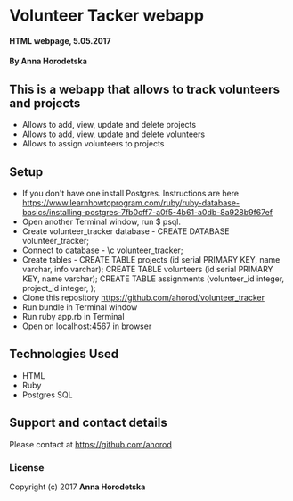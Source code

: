 # Volunteer Tacker webapp
#### HTML webpage, 5.05.2017
#### By Anna Horodetska

## This is a webapp that allows to track volunteers and projects
* Allows to add, view, update and delete projects
* Allows to add, view, update and delete volunteers
* Allows to assign volunteers to projects

## Setup
* If you don't have one install Postgres. Instructions are here https://www.learnhowtoprogram.com/ruby/ruby-database-basics/installing-postgres-7fb0cff7-a0f5-4b61-a0db-8a928b9f67ef
* Open another Terminal window, run $ psql.
* Create volunteer_tracker database - CREATE DATABASE volunteer_tracker;
* Connect to database - \c volunteer_tracker;
* Create tables -
CREATE TABLE projects (id serial PRIMARY KEY, name varchar, info varchar);
CREATE TABLE volunteers (id serial PRIMARY KEY, name varchar);
CREATE TABLE assignments (volunteer_id integer, project_id integer, );
* Clone this repository https://github.com/ahorod/volunteer_tracker
* Run bundle in Terminal window
* Run ruby app.rb in Terminal
* Open on localhost:4567 in browser

## Technologies Used
* HTML
* Ruby
* Postgres SQL

## Support and contact details
Please contact at https://github.com/ahorod

### License
Copyright (c) 2017 **Anna Horodetska**
